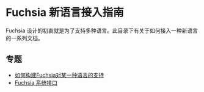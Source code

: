<!--

# Guide to bringing a new language to Fuchsia

Fuchsia is designed to support a wide variety of languages.  This directory
contains documentation about how to bring a new language to Fuchsia.

-->

# Fuchsia 新语言接入指南

Fuchsia 设计的初衷就是为了支持多种语言。此目录下有关于如何接入一种新语言的一系列文档。

<!--

## Topics

 * [How to structure Fuchsia support for a language](structure.md)
 * [Fuchsia System Interface](/docs/concepts/system/abi/system.md)

-->

## 专题

- [如何构建Fuchsia对某一种语言的支持](structure.md)
- [Fuchsia 系统接口](/docs/concepts/system/abi/system.md)

